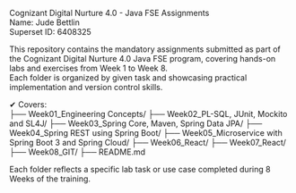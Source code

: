 Cognizant Digital Nurture 4.0 - Java FSE Assignments  
Name: Jude Bettlin  
Superset ID: 6408325  

This repository contains the mandatory assignments submitted as part of the Cognizant Digital Nurture 4.0 Java FSE program, covering hands-on labs and exercises from Week 1 to Week 8.  
Each folder is organized by given task and showcasing practical implementation and version control skills.

✔ Covers:  
├── Week01_Engineering Concepts/
├── Week02_PL-SQL, JUnit, Mockito and SL4J/
├── Week03_Spring Core, Maven, Spring Data JPA/
├── Week04_Spring REST using Spring Boot/
├── Week05_Microservice with Spring Boot 3 and Spring Cloud/
├── Week06_React/
├── Week07_React/
├── Week08_GIT/
├── README.md

Each folder reflects a specific lab task or use case completed during 8 Weeks of the training.
